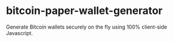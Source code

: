 # bitcoin-paper-wallet-generator
Generate Bitcoin wallets securely on the fly using 100% client-side Javascript.
